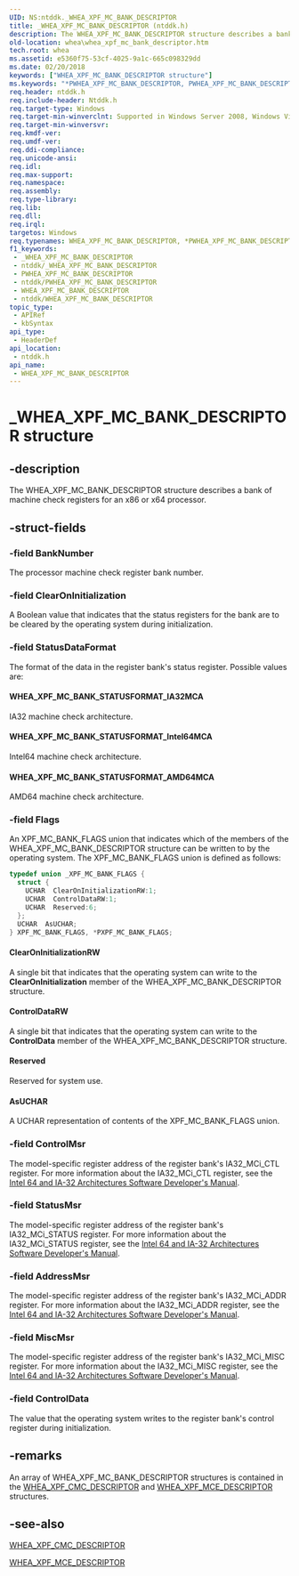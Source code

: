 ```yaml
---
UID: NS:ntddk._WHEA_XPF_MC_BANK_DESCRIPTOR
title: _WHEA_XPF_MC_BANK_DESCRIPTOR (ntddk.h)
description: The WHEA_XPF_MC_BANK_DESCRIPTOR structure describes a bank of machine check registers for an x86 or x64 processor.
old-location: whea\whea_xpf_mc_bank_descriptor.htm
tech.root: whea
ms.assetid: e5360f75-53cf-4025-9a1c-665c098329dd
ms.date: 02/20/2018
keywords: ["WHEA_XPF_MC_BANK_DESCRIPTOR structure"]
ms.keywords: "*PWHEA_XPF_MC_BANK_DESCRIPTOR, PWHEA_XPF_MC_BANK_DESCRIPTOR, PWHEA_XPF_MC_BANK_DESCRIPTOR structure pointer [WHEA Drivers and Applications], WHEA_XPF_MC_BANK_DESCRIPTOR, WHEA_XPF_MC_BANK_DESCRIPTOR structure [WHEA Drivers and Applications], _WHEA_XPF_MC_BANK_DESCRIPTOR, ntddk/PWHEA_XPF_MC_BANK_DESCRIPTOR, ntddk/WHEA_XPF_MC_BANK_DESCRIPTOR, whea.whea_xpf_mc_bank_descriptor, whearef_9f1970bd-6dbf-4104-9525-2018ab2f766e.xml"
req.header: ntddk.h
req.include-header: Ntddk.h
req.target-type: Windows
req.target-min-winverclnt: Supported in Windows Server 2008, Windows Vista SP1, and later versions of Windows.
req.target-min-winversvr: 
req.kmdf-ver: 
req.umdf-ver: 
req.ddi-compliance: 
req.unicode-ansi: 
req.idl: 
req.max-support: 
req.namespace: 
req.assembly: 
req.type-library: 
req.lib: 
req.dll: 
req.irql: 
targetos: Windows
req.typenames: WHEA_XPF_MC_BANK_DESCRIPTOR, *PWHEA_XPF_MC_BANK_DESCRIPTOR
f1_keywords:
 - _WHEA_XPF_MC_BANK_DESCRIPTOR
 - ntddk/_WHEA_XPF_MC_BANK_DESCRIPTOR
 - PWHEA_XPF_MC_BANK_DESCRIPTOR
 - ntddk/PWHEA_XPF_MC_BANK_DESCRIPTOR
 - WHEA_XPF_MC_BANK_DESCRIPTOR
 - ntddk/WHEA_XPF_MC_BANK_DESCRIPTOR
topic_type:
 - APIRef
 - kbSyntax
api_type:
 - HeaderDef
api_location:
 - ntddk.h
api_name:
 - WHEA_XPF_MC_BANK_DESCRIPTOR
---
```


# _WHEA_XPF_MC_BANK_DESCRIPTOR structure


## -description

The WHEA_XPF_MC_BANK_DESCRIPTOR structure describes a bank of machine check registers for an x86 or x64 processor.

## -struct-fields

### -field BankNumber

The processor machine check register bank number.

### -field ClearOnInitialization

A Boolean value that indicates that the status registers for the bank are to be cleared by the operating system during initialization.

### -field StatusDataFormat

The format of the data in the register bank's status register. Possible values are:





#### WHEA_XPF_MC_BANK_STATUSFORMAT_IA32MCA

IA32 machine check architecture.



#### WHEA_XPF_MC_BANK_STATUSFORMAT_Intel64MCA

Intel64 machine check architecture.



#### WHEA_XPF_MC_BANK_STATUSFORMAT_AMD64MCA

AMD64 machine check architecture.

### -field Flags

An XPF_MC_BANK_FLAGS union that indicates which of the members of the WHEA_XPF_MC_BANK_DESCRIPTOR structure can be written to by the operating system. The XPF_MC_BANK_FLAGS union is defined as follows:


```cpp
typedef union _XPF_MC_BANK_FLAGS {
  struct {
    UCHAR  ClearOnInitializationRW:1;
    UCHAR  ControlDataRW:1;
    UCHAR  Reserved:6;
  };
  UCHAR  AsUCHAR;
} XPF_MC_BANK_FLAGS, *PXPF_MC_BANK_FLAGS;
```





#### ClearOnInitializationRW

A single bit that indicates that the operating system can write to the <b>ClearOnInitialization</b> member of the WHEA_XPF_MC_BANK_DESCRIPTOR structure.



#### ControlDataRW

A single bit that indicates that the operating system can write to the <b>ControlData</b> member of the WHEA_XPF_MC_BANK_DESCRIPTOR structure.



#### Reserved

Reserved for system use.



#### AsUCHAR

A UCHAR representation of contents of the XPF_MC_BANK_FLAGS union.

### -field ControlMsr

The model-specific register address of the register bank's IA32_MCi_CTL register. For more information about the IA32_MCi_CTL register, see the <a href="https://go.microsoft.com/fwlink/p/?linkid=78804">Intel 64 and IA-32 Architectures Software Developer's Manual</a>.

### -field StatusMsr

The model-specific register address of the register bank's IA32_MCi_STATUS register. For more information about the IA32_MCi_STATUS register, see the <a href="https://go.microsoft.com/fwlink/p/?linkid=78804">Intel 64 and IA-32 Architectures Software Developer's Manual</a>.

### -field AddressMsr

The model-specific register address of the register bank's IA32_MCi_ADDR register. For more information about the IA32_MCi_ADDR register, see the <a href="https://go.microsoft.com/fwlink/p/?linkid=78804">Intel 64 and IA-32 Architectures Software Developer's Manual</a>.

### -field MiscMsr

The model-specific register address of the register bank's IA32_MCi_MISC register. For more information about the IA32_MCi_MISC register, see the <a href="https://go.microsoft.com/fwlink/p/?linkid=78804">Intel 64 and IA-32 Architectures Software Developer's Manual</a>.

### -field ControlData

The value that the operating system writes to the register bank's control register during initialization.

## -remarks

An array of WHEA_XPF_MC_BANK_DESCRIPTOR structures is contained in the <a href="https://docs.microsoft.com/windows-hardware/drivers/ddi/ntddk/ns-ntddk-_whea_xpf_cmc_descriptor">WHEA_XPF_CMC_DESCRIPTOR</a> and <a href="https://docs.microsoft.com/windows-hardware/drivers/ddi/ntddk/ns-ntddk-_whea_xpf_mce_descriptor">WHEA_XPF_MCE_DESCRIPTOR</a> structures.

## -see-also

<a href="https://docs.microsoft.com/windows-hardware/drivers/ddi/ntddk/ns-ntddk-_whea_xpf_cmc_descriptor">WHEA_XPF_CMC_DESCRIPTOR</a>



<a href="https://docs.microsoft.com/windows-hardware/drivers/ddi/ntddk/ns-ntddk-_whea_xpf_mce_descriptor">WHEA_XPF_MCE_DESCRIPTOR</a>

